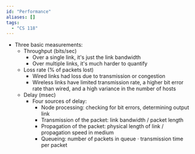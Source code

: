```yaml
---
id: "Performance"
aliases: []
tags:
  - "CS 118"
---
```


- Three basic measurements:
  - Throughput (bits/sec)
    - Over a single link, it's just the link bandwidth
    - Over multiple links, it's much harder to quantify
  - Loss rate (% of packets lost)
    - Wired links had loss due to transmission or congestion
    - Wireless links have limited transmission rate, a higher bit error rate
      than wired, and a high variance in the number of hosts
  - Delay (msec)
    - Four sources of delay:
      - Node processing: checking for bit errors, determining output link
      - Transmission of the packet: link bandwidth / packet length
      - Propagation of the packet: physical length of link / propagation speed
        in medium
      - Queueing: number of packets in queue $\cdot$ transmission time per
        packet
